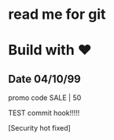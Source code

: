 # read me for git

# Build with ❤️

## Date 04/10/99


promo code SALE | 50 

TEST commit hook!!!!!

[Security hot fixed]

